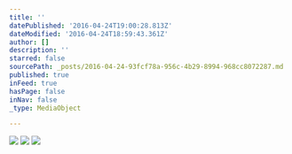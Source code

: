 ```yaml
---
title: ''
datePublished: '2016-04-24T19:00:28.813Z'
dateModified: '2016-04-24T18:59:43.361Z'
author: []
description: ''
starred: false
sourcePath: _posts/2016-04-24-93fcf78a-956c-4b29-8994-968cc8072287.md
published: true
inFeed: true
hasPage: false
inNav: false
_type: MediaObject

---
```

![](https://the-grid-user-content.s3-us-west-2.amazonaws.com/e7ec74d5-edea-49e3-93b5-9d820c4ed509.jpg)
![](https://the-grid-user-content.s3-us-west-2.amazonaws.com/5bec3dbc-1b95-4237-947f-fc85b21573bb.jpg)
![](https://the-grid-user-content.s3-us-west-2.amazonaws.com/f04b08ac-17bf-4fde-9ef6-866e736c8716.jpg)